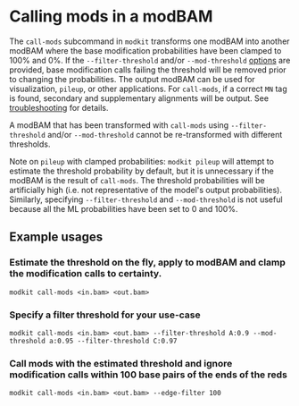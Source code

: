 # Calling mods in a modBAM

The `call-mods` subcommand in `modkit` transforms one modBAM into another
modBAM where the base modification probabilities have been clamped to 100% and
0%. If the `--filter-threshold` and/or `--mod-threshold`
[options](./advanced_usage.md#call-mods) are provided, base modification calls
failing the threshold will be removed prior to changing the probabilities. The
output modBAM can be used for visualization, `pileup`, or other applications.
For `call-mods`, if a correct `MN` tag is found, secondary and supplementary
alignments will be output. See [troubleshooting](./troubleshooting.md) for details.

A modBAM that has been transformed with `call-mods` using `--filter-threshold`
and/or `--mod-threshold` cannot be re-transformed with different thresholds.

Note on `pileup` with clamped probabilities: `modkit pileup` will attempt to
estimate the threshold probability by default, but it is unnecessary if the
modBAM is the result of `call-mods`. The threshold probabilities will be
artificially high (i.e. not representative of the model's output
probabilities). Similarly, specifying `--filter-threshold` and
`--mod-threshold` is not useful because all the ML probabilities have been set
to 0 and 100%.

## Example usages

### Estimate the threshold on the fly, apply to modBAM and clamp the modification calls to certainty.
```
modkit call-mods <in.bam> <out.bam>
```

### Specify a filter threshold for your use-case
```
modkit call-mods <in.bam> <out.bam> --filter-threshold A:0.9 --mod-threshold a:0.95 --filter-threshold C:0.97
```

### Call mods with the estimated threshold and ignore modification calls within 100 base pairs of the ends of the reds
```
modkit call-mods <in.bam> <out.bam> --edge-filter 100
```

